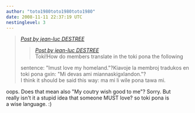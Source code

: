 ```yaml
---
author: "toto1980toto1980toto1980"
date: 2008-11-11 22:37:19 UTC
nestinglevel: 3
---
```

> [_Post by jean-luc DESTREE_](/ovnpkDbt/how-to-say-it-good-must#post3)  
> 
> > [_Post by jean-luc DESTREE_](/ovnpkDbt/how-to-say-it-good-must#post3)  
> > Toki!How do members translate in the toki pona the following  
> > 
> 
> sentence: "Imust love my homeland."?Kiavoje la membroj tradukos en  
> toki pona gxin: "Mi devas ami miannaskigxlandon."?  
> I think it should be said this way: ma mi li wile pona tawa mi.  
> 

oops. Does that mean also "My coutry wish good to me"? Sorry. But  
really isn't it a stupid idea that someone MUST love? so toki pona is  
a wise language. :)